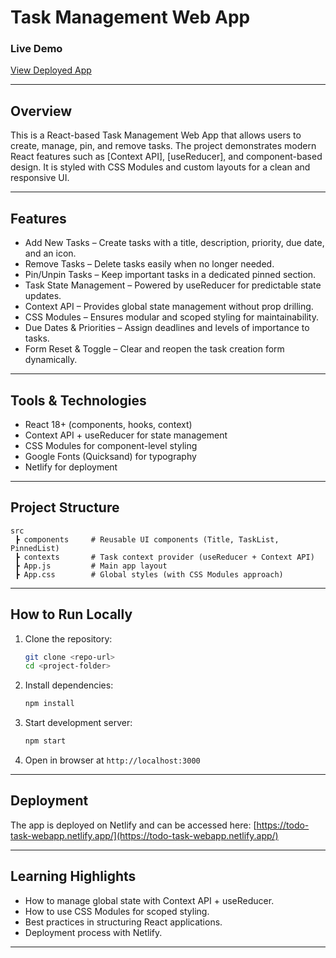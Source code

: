 # Task Management Web App

### Live Demo

[View Deployed App](https://todo-task-webapp.netlify.app/)

---

## Overview

This is a React-based Task Management Web App that allows users to create, manage, pin, and remove tasks.
The project demonstrates modern React features such as [Context API], [useReducer], and component-based design. It is styled with CSS Modules and custom layouts for a clean and responsive UI.

---

## Features

- Add New Tasks – Create tasks with a title, description, priority, due date, and an icon.
- Remove Tasks – Delete tasks easily when no longer needed.
- Pin/Unpin Tasks – Keep important tasks in a dedicated pinned section.
- Task State Management – Powered by useReducer for predictable state updates.
- Context API – Provides global state management without prop drilling.
- CSS Modules – Ensures modular and scoped styling for maintainability.
- Due Dates & Priorities – Assign deadlines and levels of importance to tasks.
- Form Reset & Toggle – Clear and reopen the task creation form dynamically.

---

## Tools & Technologies

- React 18+ (components, hooks, context)
- Context API + useReducer for state management
- CSS Modules for component-level styling
- Google Fonts (Quicksand) for typography
- Netlify for deployment

---

## Project Structure

```
src
 ┣ components     # Reusable UI components (Title, TaskList, PinnedList)
 ┣ contexts       # Task context provider (useReducer + Context API)
 ┣ App.js         # Main app layout
 ┣ App.css        # Global styles (with CSS Modules approach)
```

---

## How to Run Locally

1. Clone the repository:

   ```bash
   git clone <repo-url>
   cd <project-folder>
   ```

2. Install dependencies:

   ```bash
   npm install
   ```

3. Start development server:

   ```bash
   npm start
   ```

4. Open in browser at `http://localhost:3000`

---

## Deployment

The app is deployed on Netlify and can be accessed here: [https://todo-task-webapp.netlify.app/](https://todo-task-webapp.netlify.app/)

---

## Learning Highlights

- How to manage global state with Context API + useReducer.
- How to use CSS Modules for scoped styling.
- Best practices in structuring React applications.
- Deployment process with Netlify.

---
